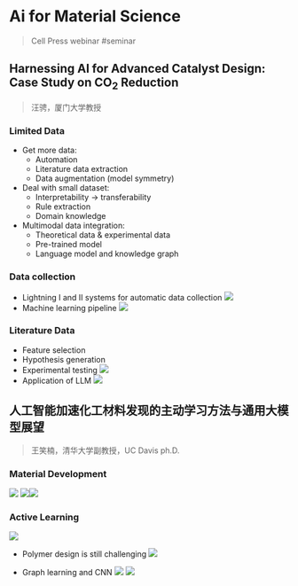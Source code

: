 # Ai for Material Science

> Cell Press webinar
#seminar 

## Harnessing AI for Advanced Catalyst Design:  Case Study on CO<sub>2</sub> Reduction

> 汪骋，厦门大学教授

### Limited Data

- Get more data:
	- Automation
	- Literature data extraction
	- Data augmentation (model symmetry)
- Deal with small dataset:
	- Interpretability -> transferability
	- Rule extraction
	- Domain knowledge
- Multimodal data integration:
	- Theoretical data & experimental data
	- Pre-trained model
	- Language model and knowledge graph

### Data collection

- Lightning I and II systems for automatic data collection
![](Screenshot%202023-08-11%20at%2019.27.47.png)
- Machine learning pipeline
![](Screenshot%202023-08-11%20at%2019.28.56.png)
### Literature Data

- Feature selection
- Hypothesis generation
- Experimental testing
![](Screenshot%202023-08-11%20at%2019.36.00.png)
- Application of LLM
![](Screenshot%202023-08-11%20at%2019.38.20.png)

## 人工智能加速化工材料发现的主动学习方法与通用大模型展望

> 王笑楠，清华大学副教授，UC Davis ph.D.

### Material Development

![](Screenshot%202023-08-11%20at%2019.48.42.png)
![](Screenshot%202023-08-11%20at%2019.49.59.png)![](Screenshot%202023-08-11%20at%2019.51.53.png)

### Active Learning

![](Screenshot%202023-08-11%20at%2019.56.22.png)

- Polymer design is still challenging
![](Screenshot%202023-08-11%20at%2019.59.45.png)

- Graph learning and CNN
![](Screenshot%202023-08-11%20at%2020.04.10.png)
![](Screenshot%202023-08-11%20at%2020.07.50.png)
